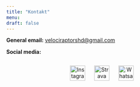 ```yaml
---
title: "Kontakt"
menu:
draft: false
---
```


**General email:** [velociraptorshd@gmail.com](mailto:velociraptorshd@gmail.com)


**Social media:**

<div style="text-align: center; margin-top: 2em;">
  <a href="https://www.instagram.com/velociraptorsheidelberg/" target="_blank" style="display: inline-block; margin: 0 10px;">
    <img src="/images/icons/instagram.png" alt="Instagram" width="40" style="vertical-align: middle; transition: transform 0.2s;" />
  </a>
  <a href="https://www.strava.com/clubs/1194781" target="_blank" style="display: inline-block; margin: 0 10px;">
    <img src="/images/icons/strava.png" alt="Strava" width="40" style="vertical-align: middle; transition: transform 0.2s;" />
  </a>
  <a href="https://chat.whatsapp.com/CcJK63CQQ4t40IJj1h1R6x" target="_blank" style="display: inline-block; margin: 0 10px;">
    <img src="/images/icons/whatsapp.png" alt="Whatsapp" width="40" style="vertical-align: middle; transition: transform 0.2s;" />
  </a>
</div>